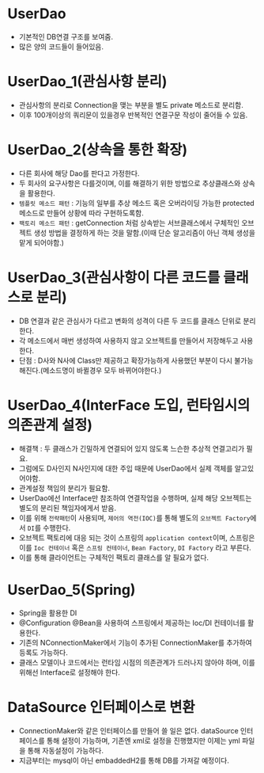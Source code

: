# UserDao
 - 기본적인 DB연결 구조를 보여줌.
 - 많은 양의 코드들이 들어있음.

# UserDao_1(관심사항 분리)
- 관심사항의 분리로 Connection을 맺는 부분을 별도 private 메소드로 분리함.
- 이후 100개이상의 쿼리문이 있을경우 반복적인 연결구문 작성이 줄어들 수 있음.

# UserDao_2(상속을 통한 확장)
- 다른 회사에 해당 Dao를 판다고 가정한다.
- 두 회사의 요구사항은 다를것이며, 이를 해결하기 위한 방법으로 추상클래스와 상속을 활용한다.
- `템플릿 메소드 패턴` : 기능의 일부를 추상 메소드 혹은 오버라이딩 가능한 protected 메소드로 만들어 상황에 따라 구현하도록함.
- `팩토리 메소드 패턴` : getConnection 처럼 상속받는 서브클래스에서 구체적인 오브젝트 생성 방법을 결정하게 하는 것을 말함.(이때 단순 알고리즘이 아닌 객체 생성을 맡게 되어야함.)

# UserDao_3(관심사항이 다른 코드를 클래스로 분리)
- DB 연결과 같은 관심사가 다르고 변화의 성격이 다른 두 코드를 클래스 단위로 분리한다.
- 각 메소드에서 매번 생성하여 사용하지 않고 오브젝트를 만들어서 저장해두고 사용한다.
- 단점 : D사와 N사에 Class만 제공하고 확장가능하게 사용했던 부분이 다시 불가능해진다.(메소드명이 바뀔경우 모두 바뀌어야한다.)

# UserDao_4(InterFace 도입, 런타임시의 의존관계 설정)
- 해결책 : 두 클래스가 긴밀하게 연결되어 있지 않도록 느슨한 추상적 연결고리가 필요.
- 그럼에도 D사인지 N사인지에 대한 주입 때문에 UserDao에서 실제 객체를 알고있어야함.
- 관계설정 책임의 분리가 필요함.
- UserDao에선 Interface만 참조하여 연결작업을 수행하며, 실제 해당 오브젝트는 별도의 분리된 책임자에게서 받음.
- 이를 위해 `전략패턴`이 사용되며, `제어의 역전(IOC)`를 통해 별도의 `오브젝트 Factory`에서 `DI`를 수행한다.
- 오브젝트 팩토리에 대응 되는 것이 스프링의 `application context`이며, 스프링은 이를 `Ioc 컨테이너` 혹은 `스프링 컨테이너`, `Bean Factory`, `DI Factory` 라고 부른다.
- 이를 통해 클라이언트는 구체적인 팩토리 클래스를 알 필요가 없다.

# UserDao_5(Spring)
- Spring을 활용한 DI
- @Configuration @Bean을 사용하여 스프링에서 제공하는 Ioc/DI 컨테이너를 활용한다.
- 기존의 NConnectionMaker에서 기능이 추가된 ConnectionMaker를 추가하여 등록도 가능하다.
- 클래스 모델이나 코드에서는 런타임 시점의 의존관계가 드러나지 않아야 하며, 이를 위해선 Interface로 설정해야 한다.

# DataSource 인터페이스로 변환
- ConnectionMaker와 같은 인터페이스를 만들어 쓸 일은 없다. dataSource 인터페이스를 통해 설정이 가능하며, 기존엔 xml로 설정을 진행했지만
  이제는 yml 파일을 통해 자동설정이 가능하다.
- 지금부터는 mysql이 아닌 embaddedH2를 통해 DB를 가져갈 예정이다.
